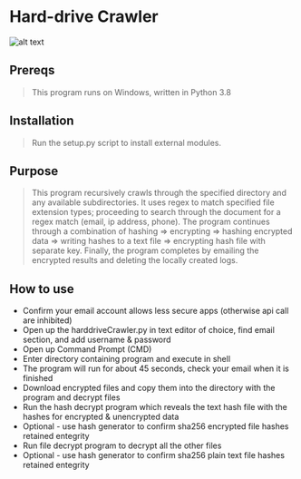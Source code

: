 # Hard-drive Crawler
![alt text](https://github.com/ngimb64/HardDrive-Crawler/blob/main/HardDriveCrawler.png?raw=True)

## Prereqs
> This program runs on Windows, written in Python 3.8

## Installation
> Run the setup.py script to install external modules.

## Purpose
> This program recursively crawls through the specified directory and any available subdirectories.
> It uses regex to match specified file extension types; proceeding to search through the 
> document for a regex match (email, ip address, phone). The program continues through a combination
> of hashing => encrypting => hashing encrypted data => writing hashes to a text file =>
> encrypting hash file with separate key. Finally, the program completes by emailing the
> encrypted results and deleting the locally created logs.

## How to use
- Confirm your email account allows less secure apps (otherwise api call are inhibited)
- Open up the harddriveCrawler.py in text editor of choice, find email section, and add username & password
- Open up Command Prompt (CMD)
- Enter directory containing program and execute in shell
- The program will run for about 45 seconds, check your email when it is finished
- Download encrypted files and copy them into the directory with the program and decrypt files
- Run the hash decrypt program which reveals the text hash file with the hashes for encrypted & unencrypted data
- Optional - use hash generator to confirm sha256 encrypted file hashes retained entegrity
- Run file decrypt program to decrypt all the other files
- Optional - use hash generator to confirm sha256 plain text file hashes retained entegrity